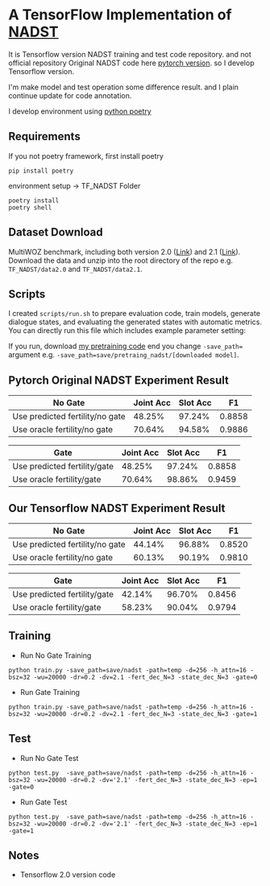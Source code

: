 # A TensorFlow Implementation of [NADST](https://arxiv.org/abs/2002.08024)


It is Tensorflow version NADST training and test code repository. and not official repository 
Original NADST code here [pytorch version](https://github.com/henryhungle/NADST). 
so I develop Tensorflow version. 

I'm make model and test operation some difference result.
and I plain continue update for code annotation. 

I develop environment using [python poetry](https://python-poetry.org/)

## Requirements
If you not poetry framework, first install poetry 
```
pip install poetry
```
environment setup -> TF_NADST Folder 
```
poetry install
poetry shell
```

## Dataset Download
MultiWOZ benchmark, including both version 2.0 ([Link](https://drive.google.com/drive/folders/1_DxHCT78LcLw08sss-F_vIwkgH6q1HmK?usp=sharing)) and 2.1 ([Link](https://drive.google.com/drive/folders/1qOZIBauQiqbMC7VB-KTVSkH_F-KAE6wm?usp=sharing)).
Download the data and unzip into the root directory of the repo e.g. `TF_NADST/data2.0` and `TF_NADST/data2.1`.

## Scripts 

I created `scripts/run.sh` to prepare evaluation code, train models, generate dialogue states, and evaluating the generated states with automatic metrics. 
You can directly run this file which includes example parameter setting: 

If you run, download [my pretraining code](https://drive.google.com/drive/folders/1cHB_mrNgJKwsu3rA9956ayGOzu_EgqZb?usp=sharing)
end you change `-save_path=` argument e.g. `-save_path=save/pretraing_nadst/[downloaded model]`. 

## Pytorch Original NADST Experiment Result

| No Gate                         | Joint Acc | Slot Acc | F1     |
| ------------------------------- | --------- | -------- | ------ |
| Use predicted fertility/no gate | 48.25%    | 97.24%   | 0.8858 |
| Use oracle fertility/no gate    | 70.64%    | 94.58%   | 0.9886 |


| Gate                            | Joint Acc | Slot Acc | F1     |
| ------------------------------- | --------- | -------- | ------ |
| Use predicted fertility/gate    | 48.25%    | 97.24%   | 0.8858 |
| Use oracle fertility/gate       | 70.64%    | 98.86%   | 0.9459 |


## Our Tensorflow NADST Experiment Result

| No Gate                         | Joint Acc | Slot Acc | F1     |
| ------------------------------- | --------- | -------- | ------ |
| Use predicted fertility/no gate | 44.14%    | 96.88%   | 0.8520 |
| Use oracle fertility/no gate    | 60.13%    | 90.19%   | 0.9810 |


| Gate                            | Joint Acc | Slot Acc | F1     |
| ------------------------------- | --------- | -------- | ------ |
| Use predicted fertility/gate    | 42.14%    | 96.70%   | 0.8456 |
| Use oracle fertility/gate       | 58.23%    | 90.04%   | 0.9794 |



## Training
* Run No Gate Training
```
python train.py -save_path=save/nadst -path=temp -d=256 -h_attn=16 -bsz=32 -wu=20000 -dr=0.2 -dv=2.1 -fert_dec_N=3 -state_dec_N=3 -gate=0
```
* Run Gate Training
```
python train.py -save_path=save/nadst -path=temp -d=256 -h_attn=16 -bsz=32 -wu=20000 -dr=0.2 -dv=2.1 -fert_dec_N=3 -state_dec_N=3 -gate=1
```

## Test
* Run No Gate Test
```
python test.py  -save_path=save/nadst -path=temp -d=256 -h_attn=16 -bsz=32 -wu=20000 -dr=0.2 -dv='2.1' -fert_dec_N=3 -state_dec_N=3 -ep=1 -gate=0
```
* Run Gate Test
```
python test.py  -save_path=save/nadst -path=temp -d=256 -h_attn=16 -bsz=32 -wu=20000 -dr=0.2 -dv='2.1' -fert_dec_N=3 -state_dec_N=3 -ep=1 -gate=1
```

## Notes
* Tensorflow 2.0 version code
